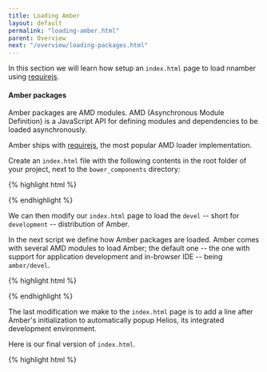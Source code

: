 ```yaml
---
title: Loading Amber
layout: default
permalink: "loading-amber.html"
parent: Overview
next: "/overview/loading-packages.html"
---
```


In this section we will learn how setup an `index.html` page to load
nnamber using [requirejs](http://requirejs.org).

#### Amber packages

Amber packages are AMD modules. AMD (Asynchronous Module
Definition) is a JavaScript API for defining modules and
dependencies to be loaded asynchronously.

Amber ships with [requirejs](http://requirejs.org), the most popular
AMD loader implementation.

Create an `index.html` file with the following contents in the root folder of your project, next to the `bower_components` directory:

{% highlight html %}
<!DOCTYPE html>
<html>
    <head>
        <script
          type='text/javascript'
          src='bower_components/amber/support/requirejs/require.min.js'>
        </script>
        <script
          type='text/javascript'
          src='bower_components/amber/support/amber.js'>
        </script>
    </head>
    <body>
    </body>
</html> 
{% endhighlight %}

We can then modify our `index.html` page to load the `devel` -- short
for `development` -- distribution of Amber.

In the next script we define how Amber packages are loaded. Amber
comes with several AMD modules to load Amber; the default one -- the
one with support for application development and in-browser IDE --
being `amber/devel`.

{% highlight html %}
<!DOCTYPE html>
<html>
    <head>
        <script
          type='text/javascript'
          src='bower_components/amber/support/requirejs/require.min.js'>
        </script>
        <script
          type='text/javascript'
          src='bower_components/amber/support/amber.js'>
        </script>
        <script type='text/javascript'>
          require(['amber/devel'], function (amber) {
            amber.initialize();
          });
        </script>
    </head>
    <body>
    </body>
</html> 
{% endhighlight %}

The last modification we make to the `index.html` page is to add a line after Amber's initialization to automatically popup Helios, its integrated development environment.

Here is our final version of `index.html`.


{% highlight html %}
<!DOCTYPE html>
<html>
    <head>
        <script
          type='text/javascript'
          src='bower_components/amber/support/requirejs/require.min.js'>
        </script>
        <script
          type='text/javascript'
          src='bower_components/amber/support/amber.js'>
        </script>
        <script type='text/javascript'>
          require(['amber/devel'], function (amber) {
            amber.initialize();

            // Popup Helios
            amber.popupHelios();
          });
        </script>
    </head>
    <body>
    </body>
</html> 
{% endhighlight %}

You can now start the amber server by evaluating from your project root directory:

{% highlight sh %}
amber serve .
{% endhighlight %}

Open [localhost:4000](http://localhost:4000). Helios will popup on startup.

<p class="warning">
Most web browser will block popups by default. You may need to authorize the Helios popup.
</p>

You are now ready to create your own Amber packages!
